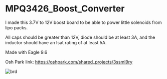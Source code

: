 # MPQ3426_Boost_Converter

I made this 3.7V to 12V boost board to be able to power little solenoids from lipo packs.  

All caps should be greater than 12V, diode should be at least 3A, and the inductor should have an Isat rating of at least 5A.

Made with Eagle 9.6

Osh Park link: https://oshpark.com/shared_projects/3ssml9ry

![brd](https://user-images.githubusercontent.com/11184076/183798085-d216d821-43e5-42b6-9997-eae688181a02.png)
